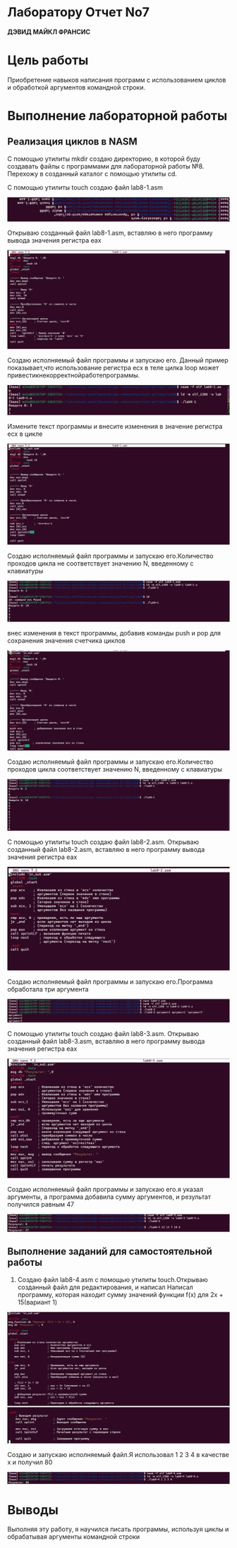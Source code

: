 # **Лаборатору Отчет No7**

**ДЭВИД МАЙКЛ ФРАНСИС**

# Цель работы

 Приобретение навыков написания программ с использованием циклов и обработкой аргументов командной строки.

# Выполнение лабораторной работы

## Реализация циклов в NASM

С помощью утилиты mkdir создаю директорию, в которой буду создавать файлы с программами для лабораторной 
работы №8. Перехожу в созданный каталог с помощью утилиты cd.

С помощью утилиты touch создаю файл lab8-1.asm

![Screenshot1](images/Screenshot1.png)

Открываю созданный файл lab8-1.asm, вставляю в него программу вывода значения регистра eax

![Screenshot2](images/screenshot2.png)

Создаю исполняемый файл программы и запускаю его. Данный пример показывает,что использование регистра ecx в теле цилка loop может
привестикнекорректнойработепрограммы.

![Screenshot3](images/Screenshot3.png)

Измените текст программы и внесите изменения в значение регистра ecx в цикле

![Screenshot4](images/Screenshot4.png)

Создаю исполняемый файл программы и запускаю его.Количество проходов цикла не соответствует значению N, введенному с клавиатуры

![Screenshot5](images/Screenshot5.png)

внес изменения в текст программы, добавив команды push и pop для сохранения значения счетчика циклов

![Screenshot6](images/Screenshot6.png)

Создаю исполняемый файл программы и запускаю его.Количество проходов цикла соответствует значению N, введенному с клавиатуры

![Screenshot7](images/Screenshot7.png)

С помощью утилиты touch создаю файл lab8-2.asm. Открываю созданный файл lab8-2.asm, вставляю в него программу вывода значения регистра eax

![Screenshot8](images/Screenshot8.png)

Создаю исполняемый файл программы и запускаю его.Программа обработала три аргумента

![Screenshot9](images/Screenshot9.png)

С помощью утилиты touch создаю файл lab8-3.asm. Открываю созданный файл lab8-3.asm, вставляю в него программу вывода значения регистра eax

![Screenshot10](images/Screenshot10.png)

Создаю исполняемый файл программы и запускаю его.я указал аргументы, а программа добавила сумму аргументов, и результат получился равным 47

![Screenshot11](images/Screenshot11.png)

## Выполнение заданий для самостоятельной работы

1. Создаю файл lab8-4.asm с помощью утилиты touch.Открываю созданный файл для редактирования, и написал Написал программу, которая находит сумму значений функции f(x) для 2x + 15(вариант 1)

![Screenshot12](images/Screenshot12.png)
![Screenshot13](images/Screenshot13.png)

Создаю и запускаю исполняемый файл.Я использовал 1 2 3 4 в качестве x и получил 80

![Screenshot14](images/Screenshot14.png)

# Выводы

Выполняя эту работу, я научился писать программы, используя циклы и обрабатывая аргументы командной строки


